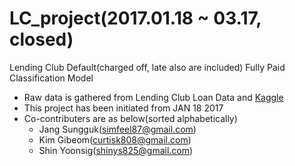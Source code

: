 # LC_project(2017.01.18 ~ 03.17, closed)
Lending Club Default(charged off, late also are included) Fully Paid Classification Model

- Raw data is gathered from Lending Club Loan Data and [Kaggle](https://www.kaggle.com/wendykan/lending-club-loan-data)
- This project has been initiated from JAN 18 2017
- Co-contributers are as below(sorted alphabetically)
  - Jang Sungguk(simfeel87@gmail.com)
  - Kim Gibeom(curtisk808@gmail.com)
  - Shin Yoonsig(shinys825@gmail.com)
